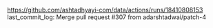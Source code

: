 https://github.com/ashtadhyayi-com/data/actions/runs/18410808153
last_commit_log: Merge pull request #307 from adarshtadwai/patch-4